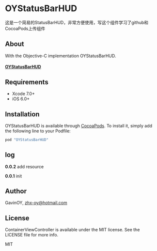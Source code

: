 # OYStatusBarHUD
这是一个简易的StatusBarHUD，非常方便使用，写这个组件学习了github和CocoaPods上传组件

## About
With the Objective-C implementation OYStatusBarHUD.

#### [OYStatusBarHUD](https://github.com/GavinOY/OYStatusBarHUD)

## Requirements
* Xcode 7.0+
* iOS 6.0+

## Installation
OYStatusBarHUD is available through [CocoaPods](http://cocoapods.org). To install
it, simply add the following line to your Podfile:

```ruby
pod "OYStatusBarHUD"
```

## log

**0.0.2** add resource

**0.0.1** init

## Author

GavinOY, zhx-oy@hotmail.com

## License

ContainerViewController is available under the MIT license. See the LICENSE file for more info.
    
MIT
